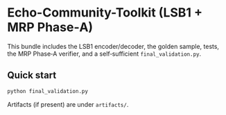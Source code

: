 # Echo-Community-Toolkit (LSB1 + MRP Phase‑A)

This bundle includes the LSB1 encoder/decoder, the golden sample, tests, the MRP Phase‑A verifier, and a self‑sufficient `final_validation.py`.

## Quick start
```bash
python final_validation.py
```

Artifacts (if present) are under `artifacts/`.
